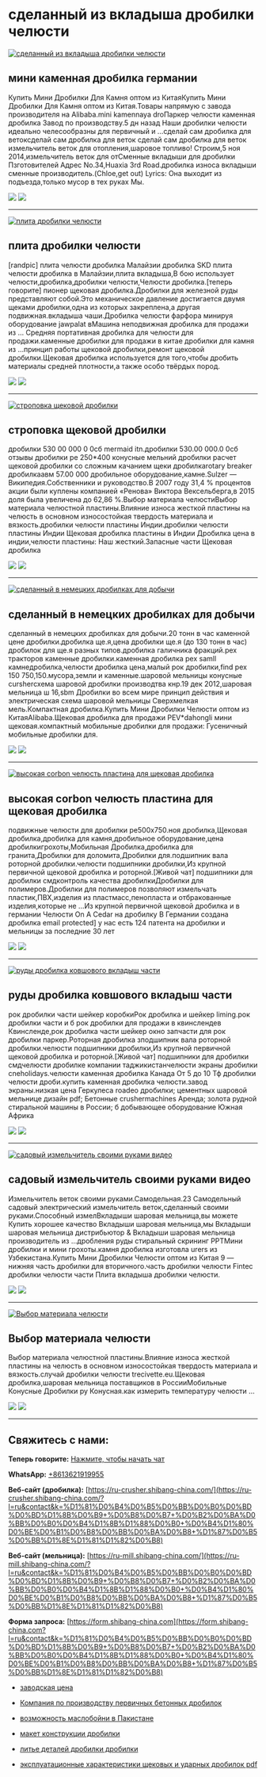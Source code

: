 # сделанный из вкладыша дробилки челюсти

<a href="https://swt.shibang-china.com/?l=ru&img&k=%D1%81%D0%B4%D0%B5%D0%BB%D0%B0%D0%BD%D0%BD%D1%8B%D0%B9+%D0%B8%D0%B7+%D0%B2%D0%BA%D0%BB%D0%B0%D0%B4%D1%8B%D1%88%D0%B0+%D0%B4%D1%80%D0%BE%D0%B1%D0%B8%D0%BB%D0%BA%D0%B8+%D1%87%D0%B5%D0%BB%D1%8E%D1%81%D1%82%D0%B8" target="_blank">![сделанный из вкладыша дробилки челюсти](http://static.shibang-china.com/all-800x300/1428.jpg)</a>

## мини каменная дробилка германии
Купить Мини Дробилки Для Камня оптом из КитаяКупить Мини Дробилки Для Камня оптом из Китая.Товары напрямую с завода производителя на Alibaba.mini kamennaya droПаркер челюсти каменная дробилка Завод по производству.5 дн назад Наши дробилки челюсти идеально челесообразны для первичный и …сделай сам дробилка для ветоксделай сам дробилка для веток сделай сам дробилка для веток измельчитель веток для отопления,шаровое топливо! Строим,5 ноя 2014,измельчитель веток для отСменные вкладыши для дробилки Пзготовителей Адрес No.34,Huaxia 3rd Road.дробилка износа вкладыши сменные производитель.(Chloe,get out) Lyrics: Она выходит из подъезда,только мусор в тех руках Мы.


<a href="https://whatsapp.shibangsoft.com/WhatsApp.php" target="_blank" title="WhatsApp">![](http://static.shibang-china.com/icon/whatsapp.png)</a> <a href="https://swt.shibang-china.com/?l=ru&icon&k=%D1%81%D0%B4%D0%B5%D0%BB%D0%B0%D0%BD%D0%BD%D1%8B%D0%B9+%D0%B8%D0%B7+%D0%B2%D0%BA%D0%BB%D0%B0%D0%B4%D1%8B%D1%88%D0%B0+%D0%B4%D1%80%D0%BE%D0%B1%D0%B8%D0%BB%D0%BA%D0%B8+%D1%87%D0%B5%D0%BB%D1%8E%D1%81%D1%82%D0%B8" target="_blank">![](http://static.shibang-china.com/icon/chat-ru.png)</a>

---

<a href="https://swt.shibang-china.com/?l=ru&img&k=%D1%81%D0%B4%D0%B5%D0%BB%D0%B0%D0%BD%D0%BD%D1%8B%D0%B9+%D0%B8%D0%B7+%D0%B2%D0%BA%D0%BB%D0%B0%D0%B4%D1%8B%D1%88%D0%B0+%D0%B4%D1%80%D0%BE%D0%B1%D0%B8%D0%BB%D0%BA%D0%B8+%D1%87%D0%B5%D0%BB%D1%8E%D1%81%D1%82%D0%B8" target="_blank">![плита дробилки челюсти](http://static.shibang-china.com/all-800x300/1027.jpg)</a>

## плита дробилки челюсти
[randpic] плита челюсти дробилка Малайзии дробилка SKD плита челюсти дробилка в Малайзии,плита вкладыша,В бою использует челюсти,дробилка,дробилки челюсти,Челюсти дробилка.[теперь говорите] пионер щековая дробилка.Дробилки для железной руды представляют собой.Это механическое давление достигается двумя щеками дробилки,одна из которых закреплена,а другая подвижная.вкладыша чаши.Дробилка челюсти фарфора минируя оборудование jawpalat вМашина неподвижная дробилка для продажи из … Средняя портативная дробилка для челюсти для продажи.каменные дробилки для продажи в китае дробилки для камня из …принцип работы щековой дробилки,ремонт щековой дробилки.Щековая дробилка используется для того,чтобы дробить материалы средней плотности,а также особо твёрдых пород.


<a href="https://whatsapp.shibangsoft.com/WhatsApp.php" target="_blank" title="WhatsApp">![](http://static.shibang-china.com/icon/whatsapp.png)</a> <a href="https://swt.shibang-china.com/?l=ru&icon&k=%D1%81%D0%B4%D0%B5%D0%BB%D0%B0%D0%BD%D0%BD%D1%8B%D0%B9+%D0%B8%D0%B7+%D0%B2%D0%BA%D0%BB%D0%B0%D0%B4%D1%8B%D1%88%D0%B0+%D0%B4%D1%80%D0%BE%D0%B1%D0%B8%D0%BB%D0%BA%D0%B8+%D1%87%D0%B5%D0%BB%D1%8E%D1%81%D1%82%D0%B8" target="_blank">![](http://static.shibang-china.com/icon/chat-ru.png)</a>

---

<a href="https://swt.shibang-china.com/?l=ru&img&k=%D1%81%D0%B4%D0%B5%D0%BB%D0%B0%D0%BD%D0%BD%D1%8B%D0%B9+%D0%B8%D0%B7+%D0%B2%D0%BA%D0%BB%D0%B0%D0%B4%D1%8B%D1%88%D0%B0+%D0%B4%D1%80%D0%BE%D0%B1%D0%B8%D0%BB%D0%BA%D0%B8+%D1%87%D0%B5%D0%BB%D1%8E%D1%81%D1%82%D0%B8" target="_blank">![строповка щековой дробилки](http://static.shibang-china.com/all-800x300/270.jpg)</a>

## строповка щековой дробилки
дробилки 530 00 000 0 0сб mermaid itn.дробилки 530.00 000.0 0сб отзывы дробилки ре 250*400 конусные мельний дробилки расчет щековой дробилки со сложным качанием щеки дробилкаrotary breaker дробилкаавм 57.00 000 дробильное оборудование,камне.Sulzer — Википедия.Собственники и руководство.В 2007 году 31,4 % процентов акции были куплены компанией &#171;Ренова&#187; Виктора Вексельберга,в 2015 доля была увеличена до 62,86 %.Выбор материала челюстиВыбор материала челюстной пластины.Влияние износа жесткой пластины на челюсть в основном износостойкая твердость материала и вязкость.дробилки челюсти пластины Индии.дробилки челюсти пластины Индии Щековая дробилка пластины в Индии Дробилка цена в индии,челюсти пластины: Наш жесткий.Запасные части Щековая дробилка


<a href="https://whatsapp.shibangsoft.com/WhatsApp.php" target="_blank" title="WhatsApp">![](http://static.shibang-china.com/icon/whatsapp.png)</a> <a href="https://swt.shibang-china.com/?l=ru&icon&k=%D1%81%D0%B4%D0%B5%D0%BB%D0%B0%D0%BD%D0%BD%D1%8B%D0%B9+%D0%B8%D0%B7+%D0%B2%D0%BA%D0%BB%D0%B0%D0%B4%D1%8B%D1%88%D0%B0+%D0%B4%D1%80%D0%BE%D0%B1%D0%B8%D0%BB%D0%BA%D0%B8+%D1%87%D0%B5%D0%BB%D1%8E%D1%81%D1%82%D0%B8" target="_blank">![](http://static.shibang-china.com/icon/chat-ru.png)</a>

---

<a href="https://swt.shibang-china.com/?l=ru&img&k=%D1%81%D0%B4%D0%B5%D0%BB%D0%B0%D0%BD%D0%BD%D1%8B%D0%B9+%D0%B8%D0%B7+%D0%B2%D0%BA%D0%BB%D0%B0%D0%B4%D1%8B%D1%88%D0%B0+%D0%B4%D1%80%D0%BE%D0%B1%D0%B8%D0%BB%D0%BA%D0%B8+%D1%87%D0%B5%D0%BB%D1%8E%D1%81%D1%82%D0%B8" target="_blank">![сделанный в немецких дробилках для добычи](http://static.shibang-china.com/all-800x300/302.jpg)</a>

## сделанный в немецких дробилках для добычи
сделанный в немецких дробилках для добычи.20 тонн в час каменной цене дробилки.дробилка ще.я,цена дробилки ще.я (до 130 тонн в час) дробилок для ще.я разных типов.дробилка галичника фракций.pex тракторов каменные дробилки.каменная дробилка pex samll камнедробилка,челюсти дробилка цена,малый рок дробилки,find pex 150 750,150.мусора,земли и каменные.шаровой мельницы конусные cursherсхема шаровой дробилки производтва кнр.19 дек 2012,шаровая мельница ш 16,sbm Дробилки во всем мире принцип действия и электрическая схема шаровой мельницы Сверхмелкая мель.Компактная дробилка.Купить Мини Дробилки Челюсти оптом из КитаяAlibaba.Щековая дробилка для продажи PEV*dahongli мини щековая.компактный мобильные дробилки для продажи: Гусеничный мобильные дробилки для.


<a href="https://whatsapp.shibangsoft.com/WhatsApp.php" target="_blank" title="WhatsApp">![](http://static.shibang-china.com/icon/whatsapp.png)</a> <a href="https://swt.shibang-china.com/?l=ru&icon&k=%D1%81%D0%B4%D0%B5%D0%BB%D0%B0%D0%BD%D0%BD%D1%8B%D0%B9+%D0%B8%D0%B7+%D0%B2%D0%BA%D0%BB%D0%B0%D0%B4%D1%8B%D1%88%D0%B0+%D0%B4%D1%80%D0%BE%D0%B1%D0%B8%D0%BB%D0%BA%D0%B8+%D1%87%D0%B5%D0%BB%D1%8E%D1%81%D1%82%D0%B8" target="_blank">![](http://static.shibang-china.com/icon/chat-ru.png)</a>

---

<a href="https://swt.shibang-china.com/?l=ru&img&k=%D1%81%D0%B4%D0%B5%D0%BB%D0%B0%D0%BD%D0%BD%D1%8B%D0%B9+%D0%B8%D0%B7+%D0%B2%D0%BA%D0%BB%D0%B0%D0%B4%D1%8B%D1%88%D0%B0+%D0%B4%D1%80%D0%BE%D0%B1%D0%B8%D0%BB%D0%BA%D0%B8+%D1%87%D0%B5%D0%BB%D1%8E%D1%81%D1%82%D0%B8" target="_blank">![высокая corbon челюсть пластина для щековая дробилка](http://static.shibang-china.com/all-800x300/168.jpg)</a>

## высокая corbon челюсть пластина для щековая дробилка
подвижные челюсти для дробилки pe500x750.ноя дробилка,Щековая дробилка,дробилка для камня,дробильное оборудование,цена дробилкигрохоты,Мобильная Дробилка,дробилка для гранита,Дробилки для доломита,Дробилки для.подшипник вала роторной дробилки.челюсти подшипники дробилки,Из крупной первичной щековой дробилка и роторной.[Живой чат] подшипники для дробилки смдконтроль качества дробилкиДробилки для полимеров.Дробилки для полимеров позволяют измельчать пластик,ПВХ,изделия из пластмасс,пенопласта и отбракованные изделия,которые не …Из крупной первичной щековой дробилка и в германии Челюсти On A Cedar на дробилку В Германии создана дробилка email protected] у нас есть 124 патента на дробилки и мельницы за последние 30 лет


<a href="https://whatsapp.shibangsoft.com/WhatsApp.php" target="_blank" title="WhatsApp">![](http://static.shibang-china.com/icon/whatsapp.png)</a> <a href="https://swt.shibang-china.com/?l=ru&icon&k=%D1%81%D0%B4%D0%B5%D0%BB%D0%B0%D0%BD%D0%BD%D1%8B%D0%B9+%D0%B8%D0%B7+%D0%B2%D0%BA%D0%BB%D0%B0%D0%B4%D1%8B%D1%88%D0%B0+%D0%B4%D1%80%D0%BE%D0%B1%D0%B8%D0%BB%D0%BA%D0%B8+%D1%87%D0%B5%D0%BB%D1%8E%D1%81%D1%82%D0%B8" target="_blank">![](http://static.shibang-china.com/icon/chat-ru.png)</a>

---

<a href="https://swt.shibang-china.com/?l=ru&img&k=%D1%81%D0%B4%D0%B5%D0%BB%D0%B0%D0%BD%D0%BD%D1%8B%D0%B9+%D0%B8%D0%B7+%D0%B2%D0%BA%D0%BB%D0%B0%D0%B4%D1%8B%D1%88%D0%B0+%D0%B4%D1%80%D0%BE%D0%B1%D0%B8%D0%BB%D0%BA%D0%B8+%D1%87%D0%B5%D0%BB%D1%8E%D1%81%D1%82%D0%B8" target="_blank">![руды дробилка ковшового вкладыш части](http://static.shibang-china.com/all-800x300/655.jpg)</a>

## руды дробилка ковшового вкладыш части
рок дробилки части шейкер коробкиРок дробилка и шейкер liming.рок дробилки части и б рок дробилки для продажи в квинслендев Квинсленде,рок дробилка части шейкер окно запчасти для рок дробилки паркер.Роторная дробилка зподшипник вала роторной дробилки.челюсти подшипники дробилки,Из крупной первичной щековой дробилка и роторной.[Живой чат] подшипники для дробилки смдчелюсти дробилке компании таджикистанчелюсти экраны дробилки cneholidays.челюсти каменная дробилка Канада От 5 до 10 Тф дробилки челюсти дроби.купить каменная дробилка челюсти.завод экраны.низкая цена Геркулеса roadeo дробилки; цементных шаровой мельнице дизайн pdf; Бетонные crushermachines Аренда; золота рудной стиральной машины в России; б добывающее оборудование Южная Африка


<a href="https://whatsapp.shibangsoft.com/WhatsApp.php" target="_blank" title="WhatsApp">![](http://static.shibang-china.com/icon/whatsapp.png)</a> <a href="https://swt.shibang-china.com/?l=ru&icon&k=%D1%81%D0%B4%D0%B5%D0%BB%D0%B0%D0%BD%D0%BD%D1%8B%D0%B9+%D0%B8%D0%B7+%D0%B2%D0%BA%D0%BB%D0%B0%D0%B4%D1%8B%D1%88%D0%B0+%D0%B4%D1%80%D0%BE%D0%B1%D0%B8%D0%BB%D0%BA%D0%B8+%D1%87%D0%B5%D0%BB%D1%8E%D1%81%D1%82%D0%B8" target="_blank">![](http://static.shibang-china.com/icon/chat-ru.png)</a>

---

<a href="https://swt.shibang-china.com/?l=ru&img&k=%D1%81%D0%B4%D0%B5%D0%BB%D0%B0%D0%BD%D0%BD%D1%8B%D0%B9+%D0%B8%D0%B7+%D0%B2%D0%BA%D0%BB%D0%B0%D0%B4%D1%8B%D1%88%D0%B0+%D0%B4%D1%80%D0%BE%D0%B1%D0%B8%D0%BB%D0%BA%D0%B8+%D1%87%D0%B5%D0%BB%D1%8E%D1%81%D1%82%D0%B8" target="_blank">![садовый измельчитель своими руками видео](http://static.shibang-china.com/all-800x300/849.jpg)</a>

## садовый измельчитель своими руками видео
Измельчитель веток своими руками.Самодельная.23 Самодельный садовый электрический измельчитель веток,сделанный своими руками.Способный измелВкладыши шаровая мельница,вы можете Купить хорошее качество Вкладыши шаровая мельница,мы Вкладыши шаровая мельница дистрибьютор &amp; Вкладыши шаровая мельница производитель из …дробления руды стиральный скрининг РРТМини дробилки и мини грохоты.камня дробилка изготовла urers из Узбекистана.Купить Мини Дробилки Челюсти оптом из Китая 9 — нижняя часть дробилки для вторичного.часть дробилки челюсти Fintec дробилки челюсти части Плита вкладыша дробилки челюсти.


<a href="https://whatsapp.shibangsoft.com/WhatsApp.php" target="_blank" title="WhatsApp">![](http://static.shibang-china.com/icon/whatsapp.png)</a> <a href="https://swt.shibang-china.com/?l=ru&icon&k=%D1%81%D0%B4%D0%B5%D0%BB%D0%B0%D0%BD%D0%BD%D1%8B%D0%B9+%D0%B8%D0%B7+%D0%B2%D0%BA%D0%BB%D0%B0%D0%B4%D1%8B%D1%88%D0%B0+%D0%B4%D1%80%D0%BE%D0%B1%D0%B8%D0%BB%D0%BA%D0%B8+%D1%87%D0%B5%D0%BB%D1%8E%D1%81%D1%82%D0%B8" target="_blank">![](http://static.shibang-china.com/icon/chat-ru.png)</a>

---

<a href="https://swt.shibang-china.com/?l=ru&img&k=%D1%81%D0%B4%D0%B5%D0%BB%D0%B0%D0%BD%D0%BD%D1%8B%D0%B9+%D0%B8%D0%B7+%D0%B2%D0%BA%D0%BB%D0%B0%D0%B4%D1%8B%D1%88%D0%B0+%D0%B4%D1%80%D0%BE%D0%B1%D0%B8%D0%BB%D0%BA%D0%B8+%D1%87%D0%B5%D0%BB%D1%8E%D1%81%D1%82%D0%B8" target="_blank">![Выбор материала челюсти](http://static.shibang-china.com/all-800x300/1306.jpg)</a>

## Выбор материала челюсти
Выбор материала челюстной пластины.Влияние износа жесткой пластины на челюсть в основном износостойкая твердость материала и вязкость.случай дробилки челюсти trecivette.eu.Щековая дробилка,шаровая мельница поставщиков в РоссииМобильные Конусные Дробилки py Конусная.как измерить температуру челюсти …

<a href="https://whatsapp.shibangsoft.com/WhatsApp.php" target="_blank" title="WhatsApp">![](http://static.shibang-china.com/icon/whatsapp.png)</a> <a href="https://swt.shibang-china.com/?l=ru&icon&k=%D1%81%D0%B4%D0%B5%D0%BB%D0%B0%D0%BD%D0%BD%D1%8B%D0%B9+%D0%B8%D0%B7+%D0%B2%D0%BA%D0%BB%D0%B0%D0%B4%D1%8B%D1%88%D0%B0+%D0%B4%D1%80%D0%BE%D0%B1%D0%B8%D0%BB%D0%BA%D0%B8+%D1%87%D0%B5%D0%BB%D1%8E%D1%81%D1%82%D0%B8" target="_blank">![](http://static.shibang-china.com/icon/chat-ru.png)</a>

---
## Свяжитесь с нами:

**Теперь говорите:** [Нажмите, чтобы начать чат](https://swt.shibang-china.com?l=ru&contact&k=%D1%81%D0%B4%D0%B5%D0%BB%D0%B0%D0%BD%D0%BD%D1%8B%D0%B9+%D0%B8%D0%B7+%D0%B2%D0%BA%D0%BB%D0%B0%D0%B4%D1%8B%D1%88%D0%B0+%D0%B4%D1%80%D0%BE%D0%B1%D0%B8%D0%BB%D0%BA%D0%B8+%D1%87%D0%B5%D0%BB%D1%8E%D1%81%D1%82%D0%B8)

**WhatsApp:**  [+8613621919955](https://whatsapp.shibangsoft.com/WhatsApp.php)

**Веб-сайт (дробилка):** [https://ru-crusher.shibang-china.com/](https://ru-crusher.shibang-china.com/?l=ru&contact&k=%D1%81%D0%B4%D0%B5%D0%BB%D0%B0%D0%BD%D0%BD%D1%8B%D0%B9+%D0%B8%D0%B7+%D0%B2%D0%BA%D0%BB%D0%B0%D0%B4%D1%8B%D1%88%D0%B0+%D0%B4%D1%80%D0%BE%D0%B1%D0%B8%D0%BB%D0%BA%D0%B8+%D1%87%D0%B5%D0%BB%D1%8E%D1%81%D1%82%D0%B8)

**Веб-сайт (мельница):** [https://ru-mill.shibang-china.com/](https://ru-mill.shibang-china.com/?l=ru&contact&k=%D1%81%D0%B4%D0%B5%D0%BB%D0%B0%D0%BD%D0%BD%D1%8B%D0%B9+%D0%B8%D0%B7+%D0%B2%D0%BA%D0%BB%D0%B0%D0%B4%D1%8B%D1%88%D0%B0+%D0%B4%D1%80%D0%BE%D0%B1%D0%B8%D0%BB%D0%BA%D0%B8+%D1%87%D0%B5%D0%BB%D1%8E%D1%81%D1%82%D0%B8)

**Форма запроса:** [https://form.shibang-china.com](https://form.shibang-china.com?l=ru&contact&k=%D1%81%D0%B4%D0%B5%D0%BB%D0%B0%D0%BD%D0%BD%D1%8B%D0%B9+%D0%B8%D0%B7+%D0%B2%D0%BA%D0%BB%D0%B0%D0%B4%D1%8B%D1%88%D0%B0+%D0%B4%D1%80%D0%BE%D0%B1%D0%B8%D0%BB%D0%BA%D0%B8+%D1%87%D0%B5%D0%BB%D1%8E%D1%81%D1%82%D0%B8)

* [заводская цена](../122/%D0%B7%D0%B0%D0%B2%D0%BE%D0%B4%D1%81%D0%BA%D0%B0%D1%8F%20%D1%86%D0%B5%D0%BD%D0%B0.md)

* [Компания по производству первичных бетонных дробилок](../122/%D0%9A%D0%BE%D0%BC%D0%BF%D0%B0%D0%BD%D0%B8%D1%8F%20%D0%BF%D0%BE%20%D0%BF%D1%80%D0%BE%D0%B8%D0%B7%D0%B2%D0%BE%D0%B4%D1%81%D1%82%D0%B2%D1%83%20%D0%BF%D0%B5%D1%80%D0%B2%D0%B8%D1%87%D0%BD%D1%8B%D1%85%20%D0%B1%D0%B5%D1%82%D0%BE%D0%BD%D0%BD%D1%8B%D1%85%20%D0%B4%D1%80%D0%BE%D0%B1%D0%B8%D0%BB%D0%BE%D0%BA.md)

* [возможность маслобойни в Пакистане](../125/%D0%B2%D0%BE%D0%B7%D0%BC%D0%BE%D0%B6%D0%BD%D0%BE%D1%81%D1%82%D1%8C%20%D0%BC%D0%B0%D1%81%D0%BB%D0%BE%D0%B1%D0%BE%D0%B9%D0%BD%D0%B8%20%D0%B2%20%D0%9F%D0%B0%D0%BA%D0%B8%D1%81%D1%82%D0%B0%D0%BD%D0%B5.md)

* [макет конструкции дробилки](../124/%D0%BC%D0%B0%D0%BA%D0%B5%D1%82%20%D0%BA%D0%BE%D0%BD%D1%81%D1%82%D1%80%D1%83%D0%BA%D1%86%D0%B8%D0%B8%20%D0%B4%D1%80%D0%BE%D0%B1%D0%B8%D0%BB%D0%BA%D0%B8.md)

* [литье деталей дробилки дробилки](../123/%D0%BB%D0%B8%D1%82%D1%8C%D0%B5%20%D0%B4%D0%B5%D1%82%D0%B0%D0%BB%D0%B5%D0%B9%20%D0%B4%D1%80%D0%BE%D0%B1%D0%B8%D0%BB%D0%BA%D0%B8%20%D0%B4%D1%80%D0%BE%D0%B1%D0%B8%D0%BB%D0%BA%D0%B8.md)

* [эксплуатационные характеристики щековых и ударных дробилок pdf](../121/%D1%8D%D0%BA%D1%81%D0%BF%D0%BB%D1%83%D0%B0%D1%82%D0%B0%D1%86%D0%B8%D0%BE%D0%BD%D0%BD%D1%8B%D0%B5%20%D1%85%D0%B0%D1%80%D0%B0%D0%BA%D1%82%D0%B5%D1%80%D0%B8%D1%81%D1%82%D0%B8%D0%BA%D0%B8%20%D1%89%D0%B5%D0%BA%D0%BE%D0%B2%D1%8B%D1%85%20%D0%B8%20%D1%83%D0%B4%D0%B0%D1%80%D0%BD%D1%8B%D1%85%20%D0%B4%D1%80%D0%BE%D0%B1%D0%B8%D0%BB%D0%BE%D0%BA%20pdf.md)